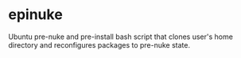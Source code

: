 # epinuke
Ubuntu pre-nuke and pre-install bash script that clones user's home directory and reconfigures packages to pre-nuke state.
